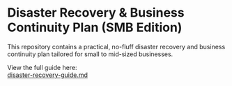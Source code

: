 # Disaster Recovery & Business Continuity Plan (SMB Edition)

This repository contains a practical, no-fluff disaster recovery and business continuity plan tailored for small to mid-sized businesses.

View the full guide here:  
[disaster-recovery-guide.md](disaster-recovery-guide.md)
